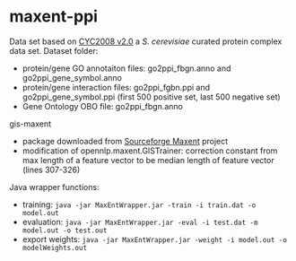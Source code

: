 # maxent-ppi

Data set based on [CYC2008 v2.0](http://wodaklab.org/cyc2008/) a <i>S. cerevisiae</i> curated protein complex data set. 
Dataset folder:
- protein/gene GO annotaiton files: go2ppi_fbgn.anno and go2ppi_gene_symbol.anno
- protein/gene interaction files: go2ppi_fgbn.ppi and go2ppi_gene_symbol.ppi (first 500 positive set, last 500 negative set)
- Gene Ontology OBO file: go2ppi_fbgn.anno

gis-maxent
- package downloaded from [Sourceforge Maxent](https://sourceforge.net/projects/maxent/files/Maxent/3.0.0/) project
- modification of opennlp.maxent.GISTrainer: correction constant from max length of a feature vector to be median length of feature vector (lines 307-326)

Java wrapper functions:
- training:
```java -jar MaxEntWrapper.jar -train -i train.dat -o model.out```
- evaluation:
```java -jar MaxEntWrapper.jar -eval -i test.dat -m model.out -o test.out```
- export weights:
```java -jar MaxEntWrapper.jar -weight -i model.out -o modelWeights.out```
